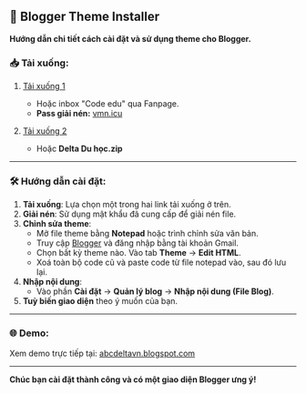 ## 🎨 Blogger Theme Installer  
**Hướng dẫn chi tiết cách cài đặt và sử dụng theme cho Blogger.**  

### 📥 Tải xuống:  
1. [Tải xuống 1](https://drive.google.com/file/d/1zwWuRzsYD_st0QCwvA-kYOp91so8b6A-/view?usp=sharing)  
   - Hoặc inbox "Code edu" qua Fanpage.  
   - **Pass giải nén:** [vmn.icu](https://www.vmn.icu/)  

2. [Tải xuống 2](https://drive.google.com/file/d/10yjYhFj7JY1ktE11oG1bGwP5bpViNSSN/view?usp=sharing)  
   - Hoặc **Delta Du học.zip**  

---  

### 🛠️ Hướng dẫn cài đặt:  
1. **Tải xuống**: Lựa chọn một trong hai link tải xuống ở trên.  
2. **Giải nén**: Sử dụng mật khẩu đã cung cấp để giải nén file.  
3. **Chỉnh sửa theme**:  
   - Mở file theme bằng **Notepad** hoặc trình chỉnh sửa văn bản.  
   - Truy cập [Blogger](https://www.blogger.com/) và đăng nhập bằng tài khoản Gmail.  
   - Chọn bất kỳ theme nào. Vào tab **Theme** -> **Edit HTML**.  
   - Xoá toàn bộ code cũ và paste code từ file notepad vào, sau đó lưu lại.  
4. **Nhập nội dung**:  
   - Vào phần **Cài đặt** -> **Quản lý blog** -> **Nhập nội dung (File Blog)**.  
5. **Tuỳ biến giao diện** theo ý muốn của bạn.  

---  

### 🌐 Demo:  
Xem demo trực tiếp tại: [abcdeltavn.blogspot.com](https://abcdeltavn.blogspot.com/)  

---  

**Chúc bạn cài đặt thành công và có một giao diện Blogger ưng ý!**

